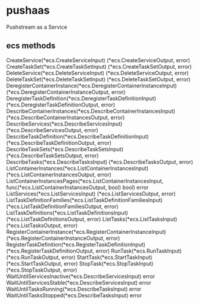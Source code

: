 # pushaas
Pushstream as a Service

## ecs methods

CreateService(*ecs.CreateServiceInput) (*ecs.CreateServiceOutput, error)
CreateTaskSet(*ecs.CreateTaskSetInput) (*ecs.CreateTaskSetOutput, error)
DeleteService(*ecs.DeleteServiceInput) (*ecs.DeleteServiceOutput, error)
DeleteTaskSet(*ecs.DeleteTaskSetInput) (*ecs.DeleteTaskSetOutput, error)
DeregisterContainerInstance(*ecs.DeregisterContainerInstanceInput) (*ecs.DeregisterContainerInstanceOutput, error)
DeregisterTaskDefinition(*ecs.DeregisterTaskDefinitionInput) (*ecs.DeregisterTaskDefinitionOutput, error)
DescribeContainerInstances(*ecs.DescribeContainerInstancesInput) (*ecs.DescribeContainerInstancesOutput, error)
DescribeServices(*ecs.DescribeServicesInput) (*ecs.DescribeServicesOutput, error)
DescribeTaskDefinition(*ecs.DescribeTaskDefinitionInput) (*ecs.DescribeTaskDefinitionOutput, error)
DescribeTaskSets(*ecs.DescribeTaskSetsInput) (*ecs.DescribeTaskSetsOutput, error)
DescribeTasks(*ecs.DescribeTasksInput) (*ecs.DescribeTasksOutput, error)
ListContainerInstances(*ecs.ListContainerInstancesInput) (*ecs.ListContainerInstancesOutput, error)
ListContainerInstancesPages(*ecs.ListContainerInstancesInput, func(*ecs.ListContainerInstancesOutput, bool) bool) error
ListServices(*ecs.ListServicesInput) (*ecs.ListServicesOutput, error)
ListTaskDefinitionFamilies(*ecs.ListTaskDefinitionFamiliesInput) (*ecs.ListTaskDefinitionFamiliesOutput, error)
ListTaskDefinitions(*ecs.ListTaskDefinitionsInput) (*ecs.ListTaskDefinitionsOutput, error)
ListTasks(*ecs.ListTasksInput) (*ecs.ListTasksOutput, error)
RegisterContainerInstance(*ecs.RegisterContainerInstanceInput) (*ecs.RegisterContainerInstanceOutput, error)
RegisterTaskDefinition(*ecs.RegisterTaskDefinitionInput) (*ecs.RegisterTaskDefinitionOutput, error)
RunTask(*ecs.RunTaskInput) (*ecs.RunTaskOutput, error)
StartTask(*ecs.StartTaskInput) (*ecs.StartTaskOutput, error)
StopTask(*ecs.StopTaskInput) (*ecs.StopTaskOutput, error)
WaitUntilServicesInactive(*ecs.DescribeServicesInput) error
WaitUntilServicesStable(*ecs.DescribeServicesInput) error
WaitUntilTasksRunning(*ecs.DescribeTasksInput) error
WaitUntilTasksStopped(*ecs.DescribeTasksInput) error
